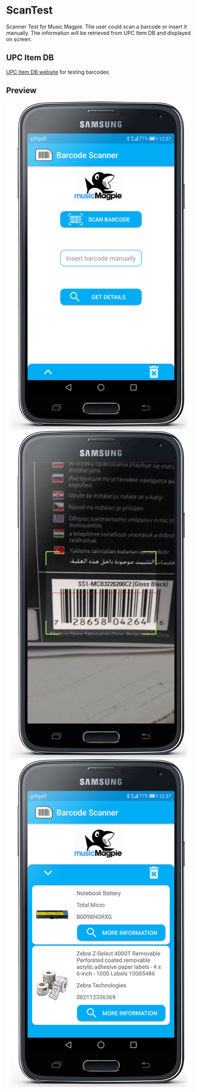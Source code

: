 # ScanTest
Scanner Test for Music Magpie. The user could scan a barcode or insert it manually. The information will be retrieved from UPC Item DB and displayed on screen.

## UPC Item DB
[UPC Item DB website](http://www.upcitemdb.com)
for testing barcodes

## Preview
![ScreenShot](https://github.com/Spettacolo83/ScanTest/raw/master/screenshot_1.png)
![ScreenShot](https://github.com/Spettacolo83/ScanTest/raw/master/screenshot_2.png)
![ScreenShot](https://github.com/Spettacolo83/ScanTest/raw/master/screenshot_3.png)
